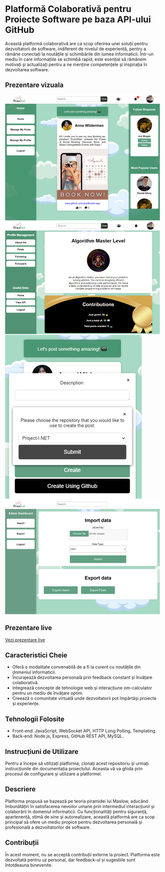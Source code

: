 # Platformă Colaborativă pentru Proiecte Software pe baza API-ului GitHub
 
Această platformă colaborativă are ca scop oferirea unei soluții pentru dezvoltatorii de software, indiferent de nivelul de experiență, pentru a rămâne conectați la noutățile și schimbările din lumea informaticii. Într-un mediu în care informațiile se schimbă rapid, este esențial să rămânem motivați și actualizați pentru a ne menține competențele și inspirația în dezvoltarea software. 

## Prezentare vizuala
![Home Page](https://github.com/PavelSilviu/Brainhub/blob/e6ef10f5ad2a5578c6f66ea4f56f8cba25c9655c/readme/localhost_3000_home%20(1).png)
![Public Profile Levels](https://github.com/PavelSilviu/Brainhub/blob/e6ef10f5ad2a5578c6f66ea4f56f8cba25c9655c/readme/level-contribution.png)
![Creating a post using GitHub REST API](https://github.com/PavelSilviu/Brainhub/blob/e6ef10f5ad2a5578c6f66ea4f56f8cba25c9655c/readme/git-create-post.png)
![Admin Dashboard](https://github.com/PavelSilviu/Brainhub/blob/e6ef10f5ad2a5578c6f66ea4f56f8cba25c9655c/readme/localhost_3000_adminDashboard%20(1).png)

## Prezentare live
[Vezi prezentare live](https://www.canva.com/design/DAFnKXu1_UU/TTUY8lMZ1sFvEfN7qcpEuQ/edit?utm_content=DAFnKXu1_UU&utm_campaign=designshare&utm_medium=link2&utm_source=sharebutton)


## Caracteristici Cheie

- Oferă o modalitate convenabilă de a fi la curent cu noutățile din domeniul informaticii.
- Încurajează dezvoltarea personală prin feedback constant și învățare colaborativă.
- Integrează concepte de tehnologie web și interacțiune om-calculator pentru un mediu de învățare optim.
- Creează o comunitate virtuală unde dezvoltatorii pot împărtăși proiecte și experiențe.

## Tehnologii Folosite

- Front-end: JavaScript, WebSocket API, HTTP Long Polling, Templating.
- Back-end: Node.js, Express, GitHub REST API, MySQL.

## Instrucțiuni de Utilizare

Pentru a începe să utilizați platforma, clonați acest repositoriu și urmați instrucțiunile din documentația proiectului. Aceasta vă va ghida prin procesul de configurare și utilizare a platformei.

## Descriere

Platforma propusă se bazează pe teoria piramidei lui Maslow, aducând îmbunătățiri în satisfacerea nevoilor umane prin intermediul interacțiunii și colaborării în domeniul informaticii. Cu funcționalități pentru siguranță, apartenență, stimă de sine și autorealizare, această platformă are ca scop principal să ofere un mediu propice pentru dezvoltarea personală și profesională a dezvoltatorilor de software.

## Contribuții

În acest moment, nu se acceptă contribuții externe la proiect. Platforma este dezvoltată pentru uz personal, dar feedback-ul și sugestiile sunt întotdeauna binevenite.


